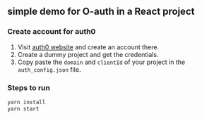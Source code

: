 ## simple demo for O-auth in a React project

### Create account for auth0

1. Visit [auth0 website](https://auth0.com/) and create an account there.
2. Create a dummy project and get the credentials.
3. Copy paste the `domain` and `clientId` of your project in the `auth_config.json` file.

### Steps to run

```bash
yarn install
yarn start
```
